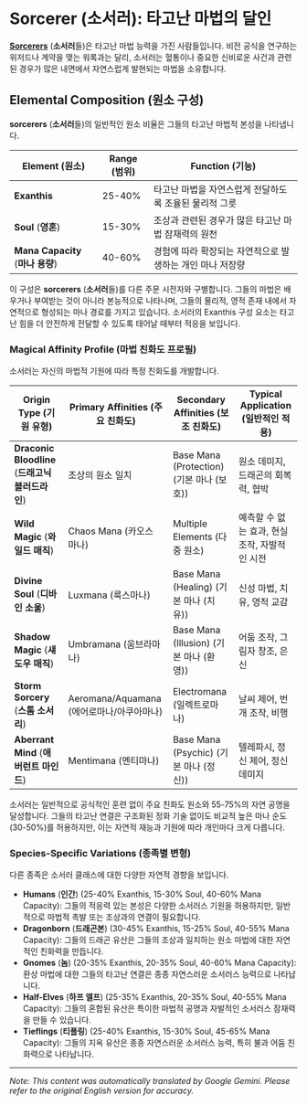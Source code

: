 # **Sorcerer** (**소서러**): 타고난 마법의 달인

[**Sorcerers**](/codex/Classes/Sorcerer/Sorcerer.md) (**소서러**들)은 타고난 마법 능력을 가진 사람들입니다. 비전 공식을 연구하는 위저드나 계약을 맺는 워록과는 달리, 소서러는 혈통이나 중요한 신비로운 사건과 관련된 경우가 많은 내면에서 자연스럽게 발현되는 마법을 소유합니다.

## Elemental Composition (원소 구성)

**sorcerers** (**소서러**들)의 일반적인 원소 비율은 그들의 타고난 마법적 본성을 나타냅니다.

| Element (원소) | Range (범위) | Function (기능) |
|---------|------------|----------|
| **Exanthis** | 25-40% | 타고난 마법을 자연스럽게 전달하도록 조율된 물리적 그릇 |
| **Soul** (**영혼**) | 15-30% | 조상과 관련된 경우가 많은 타고난 마법 잠재력의 원천 |
| **Mana Capacity** (**마나 용량**) | 40-60% | 경험에 따라 확장되는 자연적으로 발생하는 개인 마나 저장량 |

이 구성은 **sorcerers** (**소서러**들)를 다른 주문 시전자와 구별합니다. 그들의 마법은 배우거나 부여받는 것이 아니라 본능적으로 나타나며, 그들의 물리적, 영적 존재 내에서 자연적으로 형성되는 마나 경로를 가지고 있습니다. 소서러의 Exanthis 구성 요소는 타고난 힘을 더 안전하게 전달할 수 있도록 태어날 때부터 적응을 보입니다.

### Magical Affinity Profile (마법 친화도 프로필)

소서러는 자신의 마법적 기원에 따라 특정 친화도를 개발합니다.

| Origin Type (기원 유형) | Primary Affinities (주요 친화도) | Secondary Affinities (보조 친화도) | Typical Application (일반적인 적용) |
|--------------|-------------------|---------------------|---------------------|
| **Draconic Bloodline** (**드래고닉 블러드라인**) | 조상의 원소 일치 | Base Mana (Protection) (기본 마나 (보호)) | 원소 데미지, 드래곤의 회복력, 협박 |
| **Wild Magic** (**와일드 매직**) | Chaos Mana (카오스 마나) | Multiple Elements (다중 원소) | 예측할 수 없는 효과, 현실 조작, 자발적인 시전 |
| **Divine Soul** (**디바인 소울**) | Luxmana (룩스마나) | Base Mana (Healing) (기본 마나 (치유)) | 신성 마법, 치유, 영적 교감 |
| **Shadow Magic** (**섀도우 매직**) | Umbramana (움브라마나) | Base Mana (Illusion) (기본 마나 (환영)) | 어둠 조작, 그림자 창조, 은신 |
| **Storm Sorcery** (**스톰 소서리**) | Aeromana/Aquamana (에어로마나/아쿠아마나) | Electromana (일렉트로마나) | 날씨 제어, 번개 조작, 비행 |
| **Aberrant Mind** (**애버런트 마인드**) | Mentimana (멘티마나) | Base Mana (Psychic) (기본 마나 (정신)) | 텔레파시, 정신 제어, 정신 데미지 |

소서러는 일반적으로 공식적인 훈련 없이 주요 친화도 원소와 55-75%의 자연 공명을 달성합니다. 그들의 타고난 연결은 구조화된 정화 기술 없이도 비교적 높은 마나 순도 (30-50%)를 허용하지만, 이는 자연적 재능과 기원에 따라 개인마다 크게 다릅니다.

### Species-Specific Variations (종족별 변형)

다른 종족은 소서러 클래스에 대한 다양한 자연적 경향을 보입니다.

- **Humans** (**인간**) (25-40% Exanthis, 15-30% Soul, 40-60% Mana Capacity): 그들의 적응력 있는 본성은 다양한 소서러스 기원을 허용하지만, 일반적으로 마법적 촉발 또는 조상과의 연결이 필요합니다.
- **Dragonborn** (**드래곤본**) (30-45% Exanthis, 15-25% Soul, 40-55% Mana Capacity): 그들의 드래곤 유산은 그들의 조상과 일치하는 원소 마법에 대한 자연적인 친화력을 만듭니다.
- **Gnomes** (**놈**) (20-35% Exanthis, 20-35% Soul, 40-60% Mana Capacity): 환상 마법에 대한 그들의 타고난 연결은 종종 자연스러운 소서러스 능력으로 나타납니다.
- **Half-Elves** (**하프 엘프**) (25-35% Exanthis, 20-35% Soul, 40-55% Mana Capacity): 그들의 혼합된 유산은 특이한 마법적 공명과 자발적인 소서러스 잠재력을 만들 수 있습니다.
- **Tieflings** (**티플링**) (25-40% Exanthis, 15-30% Soul, 45-65% Mana Capacity): 그들의 지옥 유산은 종종 자연스러운 소서러스 능력, 특히 불과 어둠 친화력으로 나타납니다.


---
_Note: This content was automatically translated by Google Gemini. Please refer to the original English version for accuracy._